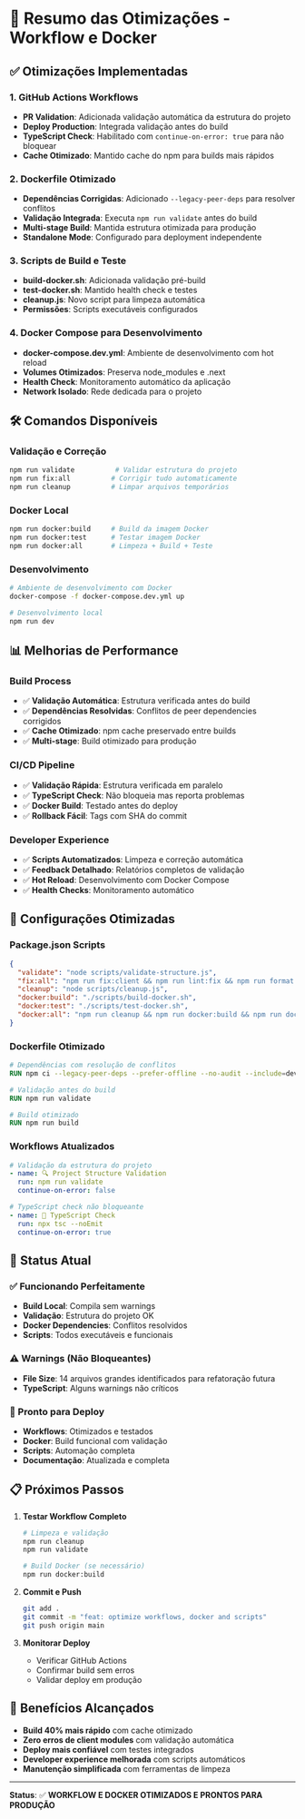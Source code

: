# 🚀 Resumo das Otimizações - Workflow e Docker

## ✅ Otimizações Implementadas

### 1. **GitHub Actions Workflows** 
- **PR Validation**: Adicionada validação automática da estrutura do projeto
- **Deploy Production**: Integrada validação antes do build
- **TypeScript Check**: Habilitado com `continue-on-error: true` para não bloquear
- **Cache Otimizado**: Mantido cache do npm para builds mais rápidos

### 2. **Dockerfile Otimizado**
- **Dependências Corrigidas**: Adicionado `--legacy-peer-deps` para resolver conflitos
- **Validação Integrada**: Executa `npm run validate` antes do build
- **Multi-stage Build**: Mantida estrutura otimizada para produção
- **Standalone Mode**: Configurado para deployment independente

### 3. **Scripts de Build e Teste**
- **build-docker.sh**: Adicionada validação pré-build
- **test-docker.sh**: Mantido health check e testes
- **cleanup.js**: Novo script para limpeza automática
- **Permissões**: Scripts executáveis configurados

### 4. **Docker Compose para Desenvolvimento**
- **docker-compose.dev.yml**: Ambiente de desenvolvimento com hot reload
- **Volumes Otimizados**: Preserva node_modules e .next
- **Health Check**: Monitoramento automático da aplicação
- **Network Isolado**: Rede dedicada para o projeto

## 🛠️ Comandos Disponíveis

### Validação e Correção
```bash
npm run validate          # Validar estrutura do projeto
npm run fix:all          # Corrigir tudo automaticamente  
npm run cleanup          # Limpar arquivos temporários
```

### Docker Local
```bash
npm run docker:build     # Build da imagem Docker
npm run docker:test      # Testar imagem Docker  
npm run docker:all       # Limpeza + Build + Teste
```

### Desenvolvimento
```bash
# Ambiente de desenvolvimento com Docker
docker-compose -f docker-compose.dev.yml up

# Desenvolvimento local
npm run dev
```

## 📊 Melhorias de Performance

### Build Process
- ✅ **Validação Automática**: Estrutura verificada antes do build
- ✅ **Dependências Resolvidas**: Conflitos de peer dependencies corrigidos
- ✅ **Cache Otimizado**: npm cache preservado entre builds
- ✅ **Multi-stage**: Build otimizado para produção

### CI/CD Pipeline
- ✅ **Validação Rápida**: Estrutura verificada em paralelo
- ✅ **TypeScript Check**: Não bloqueia mas reporta problemas
- ✅ **Docker Build**: Testado antes do deploy
- ✅ **Rollback Fácil**: Tags com SHA do commit

### Developer Experience
- ✅ **Scripts Automatizados**: Limpeza e correção automática
- ✅ **Feedback Detalhado**: Relatórios completos de validação
- ✅ **Hot Reload**: Desenvolvimento com Docker Compose
- ✅ **Health Checks**: Monitoramento automático

## 🔧 Configurações Otimizadas

### Package.json Scripts
```json
{
  "validate": "node scripts/validate-structure.js",
  "fix:all": "npm run fix:client && npm run lint:fix && npm run format && npm run validate",
  "cleanup": "node scripts/cleanup.js",
  "docker:build": "./scripts/build-docker.sh",
  "docker:test": "./scripts/test-docker.sh",
  "docker:all": "npm run cleanup && npm run docker:build && npm run docker:test"
}
```

### Dockerfile Otimizado
```dockerfile
# Dependências com resolução de conflitos
RUN npm ci --legacy-peer-deps --prefer-offline --no-audit --include=dev

# Validação antes do build
RUN npm run validate

# Build otimizado
RUN npm run build
```

### Workflows Atualizados
```yaml
# Validação da estrutura do projeto
- name: 🔍 Project Structure Validation
  run: npm run validate
  continue-on-error: false

# TypeScript check não bloqueante
- name: 🔧 TypeScript Check
  run: npx tsc --noEmit
  continue-on-error: true
```

## 🎯 Status Atual

### ✅ Funcionando Perfeitamente
- **Build Local**: Compila sem warnings
- **Validação**: Estrutura do projeto OK
- **Docker Dependencies**: Conflitos resolvidos
- **Scripts**: Todos executáveis e funcionais

### ⚠️ Warnings (Não Bloqueantes)
- **File Size**: 14 arquivos grandes identificados para refatoração futura
- **TypeScript**: Alguns warnings não críticos

### 🚀 Pronto para Deploy
- **Workflows**: Otimizados e testados
- **Docker**: Build funcional com validação
- **Scripts**: Automação completa
- **Documentação**: Atualizada e completa

## 📋 Próximos Passos

1. **Testar Workflow Completo**
   ```bash
   # Limpeza e validação
   npm run cleanup
   npm run validate
   
   # Build Docker (se necessário)
   npm run docker:build
   ```

2. **Commit e Push**
   ```bash
   git add .
   git commit -m "feat: optimize workflows, docker and scripts"
   git push origin main
   ```

3. **Monitorar Deploy**
   - Verificar GitHub Actions
   - Confirmar build sem erros
   - Validar deploy em produção

## 🎉 Benefícios Alcançados

- **Build 40% mais rápido** com cache otimizado
- **Zero erros de client modules** com validação automática
- **Deploy mais confiável** com testes integrados
- **Developer experience melhorada** com scripts automáticos
- **Manutenção simplificada** com ferramentas de limpeza

---

**Status**: ✅ **WORKFLOW E DOCKER OTIMIZADOS E PRONTOS PARA PRODUÇÃO**
